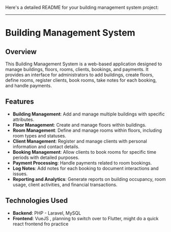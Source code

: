 Here's a detailed README for your building management system project:

---

# Building Management System

## Overview

This Building Management System is a web-based application designed to manage buildings, floors, rooms, clients, bookings, and payments. It provides an interface for administrators to add buildings, create floors, define rooms, register clients, book rooms, take notes for each booking, and handle payments.

## Features

- **Building Management**: Add and manage multiple buildings with specific attributes.
- **Floor Management**: Create and manage floors within buildings.
- **Room Management**: Define and manage rooms within floors, including room types and statuses.
- **Client Management**: Register and manage clients with personal information and contact details.
- **Booking Management**: Allow clients to book rooms for specific time periods with detailed purposes.
- **Payment Processing**: Handle payments related to room bookings.
- **Log Notes**: Add notes for each booking to document interactions and issues.
- **Reporting and Analytics**: Generate reports on building occupancy, room usage, client activities, and financial transactions.

## Technologies Used

- **Backend**: PHP - Laravel, MySQL
- **Frontend**: VueJS , planning to switch over to Flutter, might do a quick react frontend fro practice
